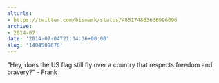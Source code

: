 ```yaml
---
alturls:
- https://twitter.com/bismark/status/485174863636996096
archive:
- 2014-07
date: '2014-07-04T21:34:36+00:00'
slug: '1404509676'
---
```


"Hey, does the US flag still fly over a country that respects freedom and bravery?" - Frank

